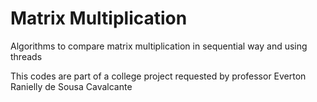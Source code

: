# Matrix Multiplication

Algorithms to compare matrix multiplication in sequential way and using threads

This codes are part of a college project requested by professor Everton Ranielly de Sousa Cavalcante